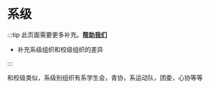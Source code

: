 # 系级

:::tip
此页面需要更多补充。[**帮助我们**](../about/contribute.md)

- 补充系级组织和校级组织的差异

:::

和校级类似，系级别组织有系学生会，青协，系运动队，团委，心协等等

